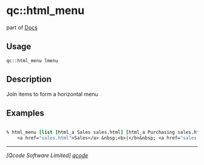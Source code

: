 qc::html_menu
=============

part of [Docs](../index.md)

Usage
-----
`qc::html_menu lmenu`

Description
-----------
Join items to form a horizontal menu

Examples
--------
```tcl

% html_menu [list [html_a Sales sales.html] [html_a Purchasing sales.html] [html_a Accounts sales.html]]
    <a href="sales.html">Sales</a> &nbsp;<b>|</b>&nbsp; <a href="sales.html">Purchasing</a> &nbsp;<b>|</b>&nbsp; <a href="sales.html">Accounts</a>

```

----------------------------------
*[Qcode Software Limited] [qcode]*

[qcode]: http://www.qcode.co.uk "Qcode Software"